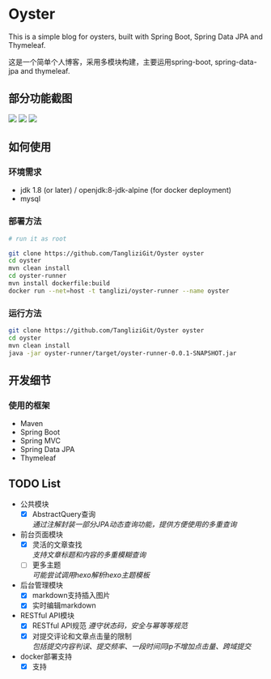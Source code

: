 # Oyster  

This is a simple blog for oysters, built with Spring Boot, Spring Data JPA and Thymeleaf.

这是一个简单个人博客，采用多模块构建，主要运用spring-boot, spring-data-jpa and thymeleaf.

## 部分功能截图

![](https://s2.ax1x.com/2019/08/18/mMcQJS.png)
![](https://s2.ax1x.com/2019/08/18/mMcMi8.png)
![](https://s2.ax1x.com/2019/08/18/mMclRg.png)

## 如何使用

### 环境需求

- jdk 1.8 (or later) / openjdk:8-jdk-alpine (for docker deployment)
- mysql

### 部署方法

```bash
# run it as root

git clone https://github.com/TangliziGit/Oyster oyster
cd oyster
mvn clean install
cd oyster-runner
mvn install dockerfile:build
docker run --net=host -t tanglizi/oyster-runner --name oyster
```

### 运行方法

```bash
git clone https://github.com/TangliziGit/Oyster oyster
cd oyster
mvn clean install
java -jar oyster-runner/target/oyster-runner-0.0.1-SNAPSHOT.jar
```

## 开发细节

### 使用的框架

- Maven
- Spring Boot
- Spring MVC
- Spring Data JPA
- Thymeleaf

## TODO List

- 公共模块
    - [x] AbstractQuery查询  
        *通过注解封装一部分JPA动态查询功能，提供方便使用的多重查询*
- 前台页面模块
    - [x] 灵活的文章查找  
        *支持文章标题和内容的多重模糊查询*
    - [ ] 更多主题  
        *可能尝试调用hexo解析hexo主题模板*
- 后台管理模块
    - [x] markdown支持插入图片
    - [x] 实时编辑markdown  
- RESTful API模块
    - [x] RESTful API规范
        *遵守状态码，安全与幂等等规范*
    - [x] 对提交评论和文章点击量的限制  
        *包括提交内容判误、提交频率、一段时间同ip不增加点击量、跨域提交*
- docker部署支持
    - [x] 支持
